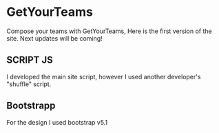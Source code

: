 # GetYourTeams
Compose your teams with GetYourTeams, Here is the first version of the site. Next updates will be coming!

## SCRIPT JS
I developed the main site script, however I used another developer's "shuffle" script.

## Bootstrapp
For the design I used bootstrap v5.1
